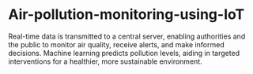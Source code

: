 # Air-pollution-monitoring-using-IoT
Real-time data is transmitted to a central server, enabling authorities and the public to monitor air quality, receive alerts, and make informed decisions. Machine learning predicts pollution levels, aiding in targeted interventions for a healthier, more sustainable environment.
